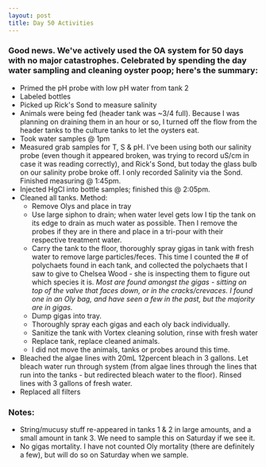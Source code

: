 ```yaml
---
layout: post
title: Day 50 Activities
---
```


### Good news. We've actively used the  OA system for 50 days with no major catastrophes. Celebrated by spending the day water sampling and cleaning oyster poop; here's the summary:

* Primed the pH probe with low pH water from tank 2
* Labeled bottles
* Picked up Rick's Sond to measure salinity
* Animals were being fed (header tank was ~3/4 full). Because I was planning on draining them in an hour or so, I turned off the flow from the header tanks to the culture tanks to let the oysters eat. 
* Took water samples @ 1pm
* Measured grab samples for T, S & pH. I've been using both our salinity probe (even though it appeared broken, was trying to record uS/cm in case it was reading correctly), and Rick's Sond, but today the glass bulb on our salinity probe broke off. I only recorded Salinity via the Sond. Finished measuring @ 1:45pm. 
* Injected HgCl into bottle samples; finished this @ 2:05pm. 
* Cleaned all tanks. Method: 
  * Remove Olys and place in tray
  * Use large siphon to drain; when water level gets low I tip the tank on its edge to drain as much water as possible. Then I remove the probes if they are in there and place in a tri-pour with their respective treatment water.
  * Carry the tank to the floor, thoroughly spray gigas in tank with fresh water to remove large particles/feces. This time I counted the # of polychaets found in each tank, and collected the polychaets that I saw to give to Chelsea Wood - she is inspecting them to figure out which species it is. _Most are found amongst the gigas - sitting on top of the valve that faces down, or in the cracks/crevaces. I found one in an Oly bag, and have seen a few in the past, but the majority are in gigas._
  * Dump gigas into tray.
  * Thoroughly spray each gigas and each oly back individually.
  * Sanitize the tank with Vortex cleaning solution, rinse with fresh water
  * Replace tank, replace cleaned animals. 
  * I did not move the animals, tanks or probes around this time.
* Bleached the algae lines with 20mL 12percent bleach in 3 gallons. Let bleach water run through system (from algae lines through the lines that run into the tanks - but redirected bleach water to the floor). Rinsed lines with 3 gallons of fresh water. 
* Replaced all filters

### Notes: 
  * String/mucusy stuff re-appeared in tanks 1 & 2 in large amounts, and a small amount in tank 3. We need to sample this on Saturday if we see it. 
  * No gigas mortality. I have not counted Oly mortality (there are definitely a few), but will do so on Saturday when we sample. 
  
  




